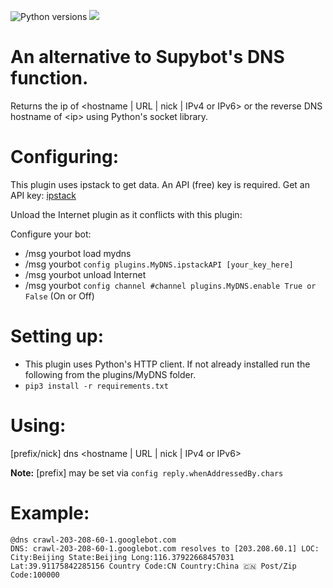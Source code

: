 ![Python versions](https://img.shields.io/badge/Python-version-blue) ![](https://img.shields.io/badge/3.6%2C%203.7%2C%203.8%2C%203.9-blue.svg)

# An alternative to Supybot's DNS function.
Returns the ip of <hostname | URL | nick | IPv4 or IPv6> or the reverse DNS hostname of \<ip\> using Python's socket library.

Configuring:
===========

This plugin uses ipstack to get data. An API (free) key is required.
Get an API key: [ipstack](https://ipstack.com/)

Unload the Internet plugin as it conflicts with this plugin:

Configure your bot:

* /msg yourbot load mydns
* /msg yourbot `config plugins.MyDNS.ipstackAPI [your_key_here]`
* /msg yourbot unload Internet
* /msg yourbot `config channel #channel plugins.MyDNS.enable True or False` (On or Off)

Setting up:
==========

* This plugin uses Python's HTTP client. If not already installed run the following from the plugins/MyDNS folder.
* `pip3 install -r requirements.txt`

Using:
=====

[prefix/nick] dns <hostname | URL | nick | IPv4 or IPv6>

**Note:** [prefix] may be set via `config reply.whenAddressedBy.chars`

Example:
========

`@dns crawl-203-208-60-1.googlebot.com`\
`DNS: crawl-203-208-60-1.googlebot.com resolves to [203.208.60.1] LOC: City:Beijing State:Beijing Long:116.37922668457031 Lat:39.91175842285156 Country Code:CN Country:China 🇨🇳 Post/Zip Code:100000`
